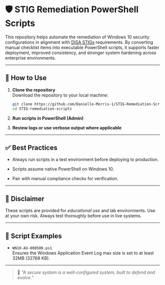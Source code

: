 # 🛡️ STIG Remediation PowerShell Scripts

This repository helps automate the remediation of Windows 10 security configurations in alignment with [DISA STIGs](https://stigaview.com/products/win10/v3r1/ ) requirements. By converting manual checklist items into executable PowerShell scripts, it supports faster deployment, improved consistency, and stronger system hardening across enterprise environments.

---
## 🚀 How to Use 

1. **Clone the repository**  
   Download the repository to your local machine:
   ```bash
   git clone https://github.com/Danielle-Morris-1/STIG-Remediation-Scripts.git
   cd STIG-remediation-scripts

2. **Run scripts in PowerShell (Admin)**

3. **Review logs or use verbose output where applicable**
   
---
## ✅ Best Practices

- Always run scripts in a test environment before deploying to production.

- Scripts assume native PowerShell on Windows 10.

- Pair with manual compliance checks for verification.


---
## 📘 Disclaimer

These scripts are provided for *educational use* and lab environments. Use at your own risk. Always test thoroughly before use in live systems.

---
## 📂 Script Examples

- `WN10-AU-000500.ps1`  
  Ensures the Windows Application Event Log max size is set to at least 32MB (32768 KB).

---
>  🧱  *"A secure system is a well-configured system, built to defend and evolve."*
